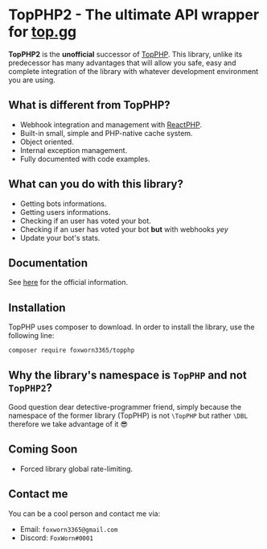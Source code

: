 # TopPHP2 - The ultimate API wrapper for [top.gg](https://top.gg/)
**TopPHP2** is the __unofficial__ successor of [TopPHP](https://github.com/top-gg/php-sdk).
This library, unlike its predecessor has many advantages that will allow you safe, easy and complete integration of the library with whatever development environment you are using.<br>

## What is different from TopPHP?
* Webhook integration and management with [ReactPHP](https://github.com/reactphp).
* Built-in small, simple and PHP-native cache system.
* Object oriented.
* Internal exception management.
* Fully documented with code examples.

## What can you do with this library?
* Getting bots informations.
* Getting users informations.
* Checking if an user has voted your bot.
* Checking if an user has voted your bot **but** with webhooks *yey*
* Update your bot's stats.

## Documentation
See [here](/docs.md) for the official information.

## Installation
TopPHP uses composer to download. In order to install the library, use the following line:

`composer require foxworn3365/topphp`

## Why the library's namespace is `TopPHP` and not `TopPHP2`?
Good question dear detective-programmer friend, simply because the namespace of the former library (TopPHP) is not `\TopPHP` but rather `\DBL` therefore we take advantage of it 😎

## Coming Soon
* Forced library global rate-limiting.

## Contact me
You can be a cool person and contact me via:
* Email: `foxworn3365@gmail.com`
* Discord: `FoxWorn#0001`